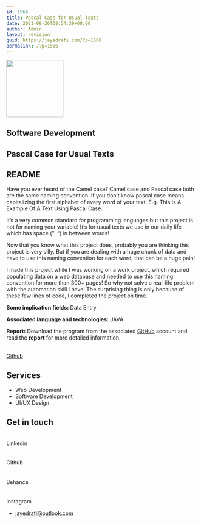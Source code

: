 ```yaml
---
id: 1566
title: Pascal Case for Usual Texts
date: 2021-09-26T08:54:39+00:00
author: Admin
layout: revision
guid: https://jayedrafi.com/?p=1566
permalink: /?p=1566
---
```

<img width="150" height="150" src="http://jayedrafi.com/wp-content/uploads/2021/07/My-Post-3-150x150.png" alt="" loading="lazy" srcset="https://jayedrafi.com/wp-content/uploads/2021/07/My-Post-3-150x150.png 150w, https://jayedrafi.com/wp-content/uploads/2021/07/My-Post-3-300x300.png 300w, https://jayedrafi.com/wp-content/uploads/2021/07/My-Post-3-1024x1024.png 1024w, https://jayedrafi.com/wp-content/uploads/2021/07/My-Post-3-768x768.png 768w, https://jayedrafi.com/wp-content/uploads/2021/07/My-Post-3.png 1080w" sizes="(max-width: 150px) 100vw, 150px" /> 

## Software Development

## Pascal Case for Usual Texts

## README

Have you ever heard of the Camel case? Camel case and Pascal case both are the same naming convention. If you don&#8217;t know pascal case means capitalizing the first alphabet of every word of your text. E.g. This Is A Example Of A Text Using Pascal Case.

It&#8217;s a very common standard for programming languages but this project is not for naming your variable! It&#8217;s for usual texts we use in our daily life which has space (&#8221;  &#8220;) in between words!

Now that you know what this project does, probably you are thinking this project is very silly. But if you are dealing with a huge chunk of data and have to use this naming convention for each word, that can be a huge pain!

I made this project while I was working on a work project, which required populating data on a web database and needed to use this naming convention for more than 300+ pages! So why not solve a real-life problem with the automation skill I have! The surprising thing is only because of these few lines of code, I completed the project on time.

**Some implication fields:** Data Entry

**Associated language and technologies:** JAVA

**Report:** Download the program from the associated <a href="https://github.com/JayedRafiProjects/pascal_case_for_usual_texts" target="_blank" rel="noopener">GitHub</a> account and read the **report** for more detailed information.

<a href="https://github.com/JayedRafiProjects/pascal_case_for_usual_texts" target="_blank" rel="noopener"><br /> Github<br /> </a>

## Services

  * Web Development 
  * Software Development 
  * UI/UX Design 

## Get in touch

<a target="_blank" rel="noopener"><br /> Linkedin<br /> </a>  
<a target="_blank" rel="noopener"><br /> Github<br /> </a>  
<a target="_blank" rel="noopener"><br /> Behance<br /> </a>  
<a target="_blank" rel="noopener"><br /> Instagram<br /> </a>

  * jayedrafi@outlook.com
